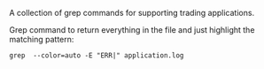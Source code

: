 A collection of grep commands for supporting trading applications.

Grep command to return everything in the file and just highlight the matching pattern:

`grep  --color=auto -E "ERR|" application.log`
